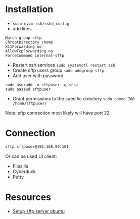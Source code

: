 # Installation
- `sudo nvim ssh/sshd_config`
- add lines
```
Match group sftp
ChrootDirectory /home
X11Forwarding no
AllowTcpForwarding no
ForceCommand internal-sftp
```
- Restart ssh services `sudo systemctl restart ssh`
- Create sftp users group `sudo addgroup sftp`
- Add user with password
```
sudo useradd -m sftpuser -g sftp
sudo passwd sftpuser
```
- Grant permissions to the specific directory `sudo chmod 700 /home/sftpuser/`

Note: sftp connection most likely will have port 22

# Connection
```bash
sftp sftpuser@192.168.99.101
```

Or can be used UI client:
- Filezilla
- Cyberduck
- Putty

# Resources
- [Setup sftp server ubuntu](https://linuxhint.com/setup-sftp-server-ubuntu/)
